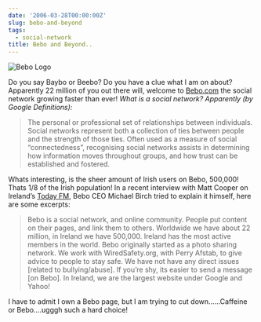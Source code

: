 ```yaml
---
date: '2006-03-28T00:00:00Z'
slug: bebo-and-beyond
tags:
  - social-network
title: Bebo and Beyond..
---
```


![Bebo
Logo](http://img58.imageshack.us/img58/7163/logo6cd.gif 'Bebo Logo')

Do you say Baybo or Beebo? Do you have a clue what I am on about? Apparently 22
million of you out there will, welcome to [Bebo.com][] the social network
growing faster than ever! _What is a social network? Apparently _(by Google
Definitions)_:_

> The personal or professional set of relationships between individuals. Social
> networks represent both a collection of ties between people and the strength
> of those ties. Often used as a measure of social “connectedness”, recognising
> social networks assists in determining how information moves throughout
> groups, and how trust can be established and fostered.

Whats interesting, is the sheer amount of Irish users on Bebo, 500,000! Thats
1/8 of the Irish population! In a recent interview with Matt Cooper on Ireland’s
[Today FM][], Bebo CEO Michael Birch tried to explain it himself, here are some excerpts:

> Bebo is a social network, and online community. People put content on their
> pages, and link them to others. Worldwide we have about 22 million, in Ireland
> we have 500,000. Ireland has the most active members in the world. Bebo
> originally started as a photo sharing network. We work with WiredSafety.org,
> with Perry Afstab, to give advice to people to stay safe. We have not have any
> direct issues [related to bullying/abuse]. If you’re shy, its easier to send a
> message [on Bebo]. In Ireland, we are the largest website under Google and Yahoo!

I have to admit I own a Bebo page, but I am trying to cut down……Caffeine or
Bebo….ugggh such a hard choice!

[Bebo.com]: http://www.bebo.com/ 'Bebo.com'
[Today FM]: http://todayfm.com/ 'Today FM'
